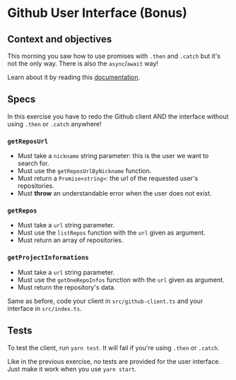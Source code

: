 # Github User Interface (Bonus)

## Context and objectives

This morning you saw how to use promises with `.then` and `.catch` but it's not the only way.
There is also the `async`/`await` way!

Learn about it by reading this [documentation](https://developer.mozilla.org/en-US/docs/Learn/JavaScript/Asynchronous/Async_await).

## Specs

In this exercise you have to redo the Github client AND the interface without using `.then` or `.catch` anywhere!

### `getReposUrl`

- Must take a `nickname` string parameter: this is the user we want to search for.
- Must use the `getReposUrlByNickname` function.
- Must return a `Promise<string>`: the url of the requested user's repositories.
- Must **throw** an understandable error when the user does not exist.

### `getRepos`

- Must take a `url` string parameter.
- Must use the `listRepos` function with the `url` given as argument.
- Must return an array of repositories.

### `getProjectInformations`

- Must take a `url` string parameter.
- Must use the `getOneRepoInfos` function with the `url` given as argument.
- Must return the repository's data.

Same as before, code your client in `src/github-client.ts` and your interface in `src/index.ts`.

## Tests

To test the client, run `yarn test`. It will fail if you're using `.then` or `.catch`.

Like in the previous exercise, no tests are provided for the user interface. Just make it work when you use `yarn start`.
